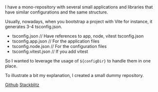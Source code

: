 I have a mono-repository with several small applications and libraries that have similar configurations and the same structure.

Usually, nowadays, when you bootstrap a project with Vite for instance, it generates 3-4 tsconfig.json.

- tsconfig.json // Have references to app, node, vitest tsconfig.json
- tsconfig.app.json // For the application files
- tsconfig.node.json // For the configuration files
- tsconfig.vitest.json // If you add vitest

So I wanted to leverage the usage of `${configDir}` to handle them in one place.

To illustrate a bit my explanation, I created a small dummy repository.

[Github](https://github.com/Lukinoh/configdir-example)
[Stackblitz](https://stackblitz.com/github//Lukinoh/configdir-example)
